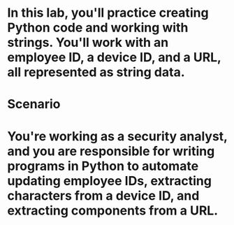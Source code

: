 # In this lab, you'll practice creating Python code and working with strings. You'll work with an employee ID, a device ID, and a URL, all represented as string data.
# Scenario
# You're working as a security analyst, and you are responsible for writing programs in Python to automate updating employee IDs, extracting characters from a device ID, and extracting components from a URL.
